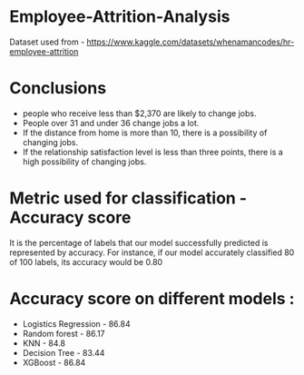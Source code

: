 # Employee-Attrition-Analysis

Dataset used from - https://www.kaggle.com/datasets/whenamancodes/hr-employee-attrition

# Conclusions
- people who receive less than $2,370 are likely to change jobs.
- People over 31 and under 36 change jobs a lot.
- If the distance from home is more than 10, there is a possibility of changing jobs.
- If the relationship satisfaction level is less than three points, there is a high possibility of changing jobs.

# Metric used for classification - Accuracy score
It is the percentage of labels that our model successfully predicted is represented by accuracy. For instance, if our model accurately classified 80 of 100 labels, its accuracy would be 0.80

# Accuracy score on different models :
- Logistics Regression - 86.84
- Random forest - 86.17
- KNN - 84.8
- Decision Tree - 83.44
- XGBoost - 86.84
